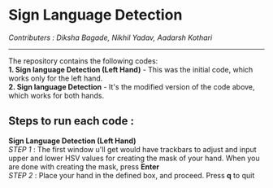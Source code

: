 # Sign Language Detection
*Contributers : Diksha Bagade, Nikhil Yadav, Aadarsh Kothari*
___
The repository contains the following codes:  
**1. Sign language Detection (Left Hand)** - This was the initial code, which works only for the left hand.  
**2. Sign language Detection** - It's the modified version of the code above, which works for both hands.

## Steps to run each code :
  
**Sign Language Detection (Left Hand)**    
*STEP 1* : The first window u'll get would have trackbars to adjust and input upper and lower HSV values for creating the mask of your hand. When you are done with creating the mask, press **Enter**  
*STEP 2* : Place your hand in the defined box, and proceed. Press **q** to quit
